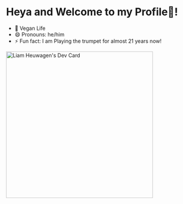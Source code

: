 # Heya and Welcome to my Profile👋!

- 🌱 Vegan Life
- 😄 Pronouns: he/him
- ⚡ Fun fact: I am Playing the trumpet for almost 21 years now!

<a href="https://app.daily.dev/liamh"><img src="https://api.daily.dev/devcards/caaa7c211dee4721b2f9e9fb9e5f592d.png?r=5qf" width="400" alt="Liam Heuwagen's Dev Card"/></a>
